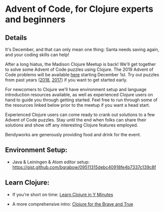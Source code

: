 # Advent of Code, for Clojure experts and beginners

## Details

It's December, and that can only mean one thing: Santa needs saving again, and your coding skills can help!

After a long hiatus, the Madison Clojure Meetup is back! We'll get together to solve some Advent of Code puzzles using Clojure. The 2019 Advent of Code problems will be available [here](https://adventofcode.com/2019) starting December 1st. Try out puzzles from past years ([2018](https://adventofcode.com/2018), [2017](https://adventofcode.com/2017)) if you want to get started early.

For newcomers to Clojure we'll have environment setup and language introduction resources available, as well as experienced Clojure users on hand to guide you through getting started. Feel free to run through some of the resources linked below prior to the meetup if you want a head start.

Experienced Clojure users can come ready to crank out solutions to a few Advent of Code puzzles. Stay until the end when folks can share their solutions and show off any interesting Clojure features employed.

Bendyworks are generously providing food and drink for the event.

## Environment Setup:

- Java & Leiningen & Atom editor setup: https://gist.github.com/bgrabow/09511315debc40918fe4b7337c139c8f

## Learn Clojure:

- If you're short on time: [Learn Clojure in Y Minutes](https://learnxinyminutes.com/docs/clojure/)

- A more comprehensive intro: [Clojure for the Brave and True](http://www.braveclojure.com/getting-started/)
